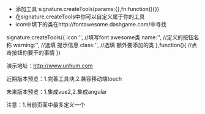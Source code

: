 
 * 添加工具 signature.createTools(params:{},fn:function(){}) 
 * 在signature.createTools中你可以自定义属于你的工具
 * icon中填下的类在http://fontawesome.dashgame.com/中寻找

signature.createTools({
    icon:'', //填写font awesome类
    name:'', //定义的按钮名称
    warning:'', //选填 提示信息
    class:'', //选填 额外要添加的类
},function(){
    //点击按钮你要干的事情
})


演示地址：http://www.unhum.com

近期版本预览：1.完善工具块,2.兼容移动端touch

未来版本预览：1.集成vue2,2.集成angular

注意：1.当前页面中最多定义一个